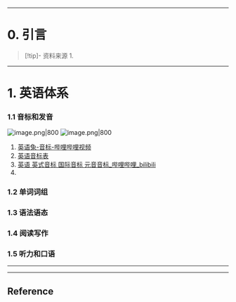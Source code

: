 ```table-of-contents
```
---
# 0. 引言
> [!tip]- 资料来源
> 1. 

----
# 1. 英语体系
### 1.1 音标和发音 
![image.png|800](https://fig-1321973591.cos.ap-nanjing.myqcloud.com/20250315215353.png)
![image.png|800](https://fig-1321973591.cos.ap-nanjing.myqcloud.com/20250318172824.png)

1.   [英语兔-音标-哔哩哔哩视频](https://space.bilibili.com/483162496?spm_id_from=333.337.0.0)
2. [英语音标表](https://yinbiao.256cha.com/) 
3. [英语 英式音标 国际音标 元音音标_哔哩哔哩_bilibili](https://www.bilibili.com/video/BV1u84y1c7JE/?spm_id_from=333.1007.top_right_bar_window_history.content.click&vd_source=d1167fc706d8bb4a356a82d19d9d3304) 
4. 
### 1.2 单词词组 


### 1.3 语法语态 


### 1.4 阅读写作 


### 1.5 听力和口语 


---
---
## Reference 



